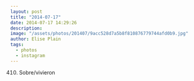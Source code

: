 ```yaml
---
layout: post
title: "2014-07-17"
date: 2014-07-17 14:29:26
description: 
image: "/assets/photos/201407/9acc528d7a5b8f810876779744afd0b9.jpg"
author: Elise Plain
tags: 
  - photos
  - instagram
---
```


410. Sobre/vivieron
<p></p>
